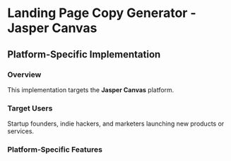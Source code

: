 # Landing Page Copy Generator - Jasper Canvas

## Platform-Specific Implementation

### Overview
This implementation targets the **Jasper Canvas** platform.

### Target Users
Startup founders, indie hackers, and marketers launching new products or services.

### Platform-Specific Features
